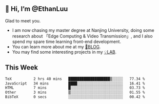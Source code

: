 ## 👋 Hi, I’m @EthanLuu

Glad to meet you.

- I am now chasing my master degree at Nanjing University, doing some research about 「Edge Computing & Video Transmission」, and I also spend my spare time learning front-end development.
- You can learn more about me at my [📝BLOG](https://blog.ethanloo.cn).
- You may find some interesting projects in my [💡LAB](https://lab.ethanloo.cn).

## This Week
<!--START_SECTION:waka-->

```txt
TeX          2 hrs 40 mins   ███████████████████▒░░░░░   77.34 %
JavaScript   34 mins         ████░░░░░░░░░░░░░░░░░░░░░   16.41 %
HTML         7 mins          █░░░░░░░░░░░░░░░░░░░░░░░░   03.73 %
Other        3 mins          ▒░░░░░░░░░░░░░░░░░░░░░░░░   01.55 %
BibTeX       0 secs          ░░░░░░░░░░░░░░░░░░░░░░░░░   00.42 %
```

<!--END_SECTION:waka-->
